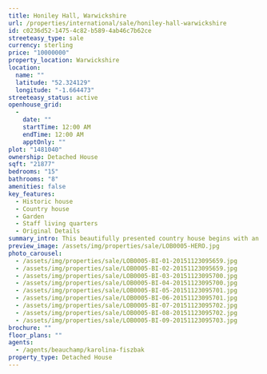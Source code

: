 ```yaml
---
title: Honiley Hall, Warwickshire
url: /properties/international/sale/honiley-hall-warwickshire
id: c0236d52-1475-4c82-b589-4ab46c7b62ce
streeteasy_type: sale
currency: sterling
price: "10000000"
property_location: Warwickshire
location:
  name: ""
  latitude: "52.324129"
  longitude: "-1.664473"
streeteasy_status: active
openhouse_grid:
  - 
    date: ""
    startTime: 12:00 AM
    endTime: 12:00 AM
    apptOnly: ""
plot: "1481040"
ownership: Detached House
sqft: "21877"
bedrooms: "15"
bathrooms: "8"
amenities: false
key_features:
  - Historic house
  - Country house
  - Garden
  - Staff living quarters
  - Original Details
summary_intro: This beautifully presented country house begins with an impressive 400 metre avenue driveway to this vast property. The country house, with further detached accommodation and a staff apartment, is all set in approximately 34 acres, including landscaped gardens and pastures. Extensive and versatile accommodation comprising of six reception rooms, seven principal bedrooms, exquisitely presented interiors all to an exacting specification. There is also a detached three bedroom secondary dwelling, extensive outbuildings of around 5,400 sq ft and a two bedroom staff apartment.
preview_image: /assets/img/properties/sale/LOB0005-HERO.jpg
photo_carousel:
  - /assets/img/properties/sale/LOB0005-BI-01-20151123095659.jpg
  - /assets/img/properties/sale/LOB0005-BI-02-20151123095659.jpg
  - /assets/img/properties/sale/LOB0005-BI-03-20151123095700.jpg
  - /assets/img/properties/sale/LOB0005-BI-04-20151123095700.jpg
  - /assets/img/properties/sale/LOB0005-BI-05-20151123095701.jpg
  - /assets/img/properties/sale/LOB0005-BI-06-20151123095701.jpg
  - /assets/img/properties/sale/LOB0005-BI-07-20151123095702.jpg
  - /assets/img/properties/sale/LOB0005-BI-08-20151123095702.jpg
  - /assets/img/properties/sale/LOB0005-BI-09-20151123095703.jpg
brochure: ""
floor_plans: ""
agents:
  - /agents/beauchamp/karolina-fiszbak
property_type: Detached House
---
```

